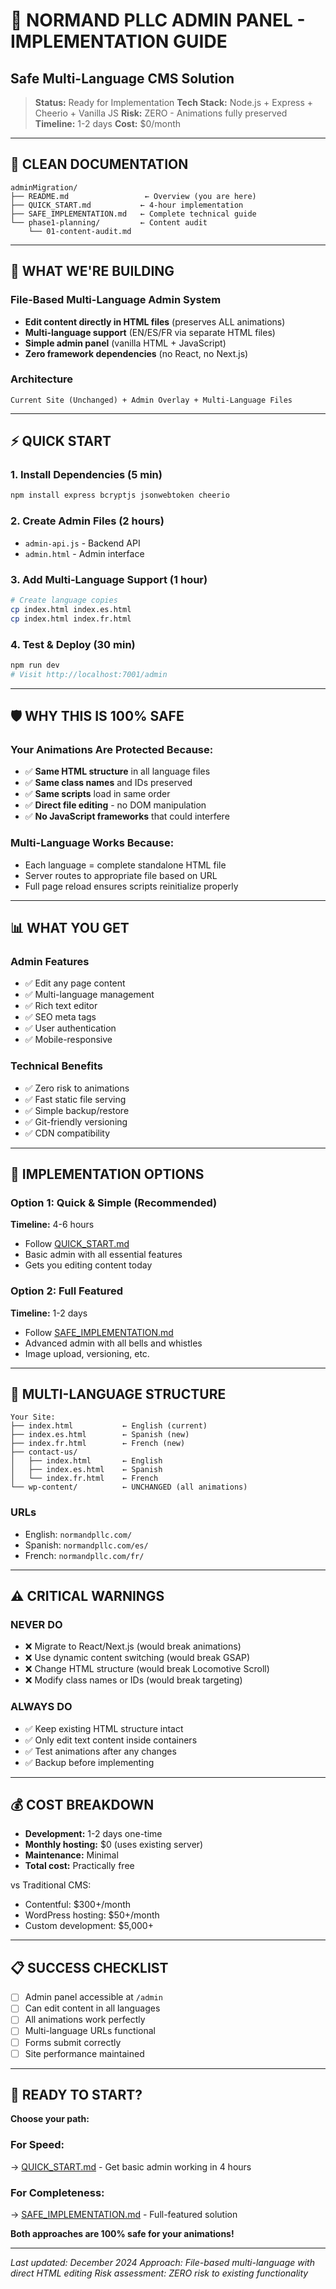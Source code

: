 # 🚀 NORMAND PLLC ADMIN PANEL - IMPLEMENTATION GUIDE
## Safe Multi-Language CMS Solution

> **Status:** Ready for Implementation
> **Tech Stack:** Node.js + Express + Cheerio + Vanilla JS
> **Risk:** ZERO - Animations fully preserved
> **Timeline:** 1-2 days
> **Cost:** $0/month

---

## 📁 CLEAN DOCUMENTATION

```
adminMigration/
├── README.md                 ← Overview (you are here)
├── QUICK_START.md           ← 4-hour implementation
├── SAFE_IMPLEMENTATION.md   ← Complete technical guide
└── phase1-planning/         ← Content audit
    └── 01-content-audit.md
```

---

## 🎯 WHAT WE'RE BUILDING

### File-Based Multi-Language Admin System
- **Edit content directly in HTML files** (preserves ALL animations)
- **Multi-language support** (EN/ES/FR via separate HTML files)
- **Simple admin panel** (vanilla HTML + JavaScript)
- **Zero framework dependencies** (no React, no Next.js)

### Architecture
```
Current Site (Unchanged) + Admin Overlay + Multi-Language Files
```

---

## ⚡ QUICK START

### 1. Install Dependencies (5 min)
```bash
npm install express bcryptjs jsonwebtoken cheerio
```

### 2. Create Admin Files (2 hours)
- `admin-api.js` - Backend API
- `admin.html` - Admin interface

### 3. Add Multi-Language Support (1 hour)
```bash
# Create language copies
cp index.html index.es.html
cp index.html index.fr.html
```

### 4. Test & Deploy (30 min)
```bash
npm run dev
# Visit http://localhost:7001/admin
```

---

## 🛡️ WHY THIS IS 100% SAFE

### Your Animations Are Protected Because:
- ✅ **Same HTML structure** in all language files
- ✅ **Same class names** and IDs preserved
- ✅ **Same scripts** load in same order
- ✅ **Direct file editing** - no DOM manipulation
- ✅ **No JavaScript frameworks** that could interfere

### Multi-Language Works Because:
- Each language = complete standalone HTML file
- Server routes to appropriate file based on URL
- Full page reload ensures scripts reinitialize properly

---

## 📊 WHAT YOU GET

### Admin Features
- ✅ Edit any page content
- ✅ Multi-language management
- ✅ Rich text editor
- ✅ SEO meta tags
- ✅ User authentication
- ✅ Mobile-responsive

### Technical Benefits
- ✅ Zero risk to animations
- ✅ Fast static file serving
- ✅ Simple backup/restore
- ✅ Git-friendly versioning
- ✅ CDN compatibility

---

## 🚦 IMPLEMENTATION OPTIONS

### Option 1: Quick & Simple (Recommended)
**Timeline:** 4-6 hours
- Follow [QUICK_START.md](./QUICK_START.md)
- Basic admin with all essential features
- Gets you editing content today

### Option 2: Full Featured
**Timeline:** 1-2 days
- Follow [SAFE_IMPLEMENTATION.md](./SAFE_IMPLEMENTATION.md)
- Advanced admin with all bells and whistles
- Image upload, versioning, etc.

---

## 🔄 MULTI-LANGUAGE STRUCTURE

```
Your Site:
├── index.html           ← English (current)
├── index.es.html        ← Spanish (new)
├── index.fr.html        ← French (new)
├── contact-us/
│   ├── index.html       ← English
│   ├── index.es.html    ← Spanish
│   └── index.fr.html    ← French
└── wp-content/          ← UNCHANGED (all animations)
```

### URLs
- English: `normandpllc.com/`
- Spanish: `normandpllc.com/es/`
- French: `normandpllc.com/fr/`

---

## ⚠️ CRITICAL WARNINGS

### NEVER DO
- ❌ Migrate to React/Next.js (would break animations)
- ❌ Use dynamic content switching (would break GSAP)
- ❌ Change HTML structure (would break Locomotive Scroll)
- ❌ Modify class names or IDs (would break targeting)

### ALWAYS DO
- ✅ Keep existing HTML structure intact
- ✅ Only edit text content inside containers
- ✅ Test animations after any changes
- ✅ Backup before implementing

---

## 💰 COST BREAKDOWN

- **Development:** 1-2 days one-time
- **Monthly hosting:** $0 (uses existing server)
- **Maintenance:** Minimal
- **Total cost:** Practically free

vs Traditional CMS:
- Contentful: $300+/month
- WordPress hosting: $50+/month
- Custom development: $5,000+

---

## 📋 SUCCESS CHECKLIST

- [ ] Admin panel accessible at `/admin`
- [ ] Can edit content in all languages
- [ ] All animations work perfectly
- [ ] Multi-language URLs functional
- [ ] Forms submit correctly
- [ ] Site performance maintained

---

## 🚀 READY TO START?

**Choose your path:**

### For Speed:
→ [QUICK_START.md](./QUICK_START.md) - Get basic admin working in 4 hours

### For Completeness:
→ [SAFE_IMPLEMENTATION.md](./SAFE_IMPLEMENTATION.md) - Full-featured solution

**Both approaches are 100% safe for your animations!**

---

*Last updated: December 2024*
*Approach: File-based multi-language with direct HTML editing*
*Risk assessment: ZERO risk to existing functionality*